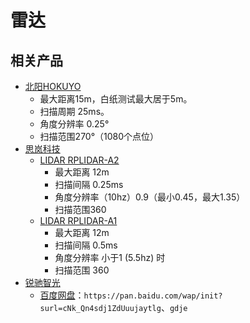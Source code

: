 # 雷达



## 相关产品

- [北阳HOKUYO](https://item.taobao.com/item.htm?id=640009741499&ns=1&abbucket=1#detail)
  - 最大距离15m，白纸测试最大居于5m。
  - 扫描周期 25ms。
  - 角度分辨率 0.25°
  - 扫描范围270°（1080个点位）
- [思岚科技](https://www.slamtec.com/cn/Support#rplidar-a-series)
  - [LIDAR RPLIDAR-A2](https://item.taobao.com/item.htm?spm=a1z10.5-c-s.w4002-22055795987.13.5cef3befsk2BWn&id=530545450824)
    - 最大距离 12m
    - 扫描间隔 0.25ms
    - 角度分辨率（10hz）0.9（最小0.45，最大1.35）
    - 扫描范围360
  - [LIDAR RPLIDAR-A1](https://item.taobao.com/item.htm?spm=a1z10.5-c-s.w4002-22055795987.11.5cef3befsk2BWn&id=530250208226)
    - 最大距离 12m
    - 扫描间隔 0.5ms
    - 角度分辨率 小于1 (5.5hz) 时
    - 扫描范围 360
- [锐驰智光](https://www.richbeam.com/)
  - [百度网盘](https://pan.baidu.com/s/1cNk_Qn4sdj1ZdUuujaytlg?dp-logid=64179900838405790002&errmsg=Auth+Login+Params+Not+Corret&errno=2&ssnerror=0#list/path=%2F%E4%BA%8C%E7%BB%B4%E6%BF%80%E5%85%89%E9%9B%B7%E8%BE%BE%E4%BA%A7%E5%93%81%E8%B5%84%E6%96%99)：`https://pan.baidu.com/wap/init?surl=cNk_Qn4sdj1ZdUuujaytlg`、`gdje`